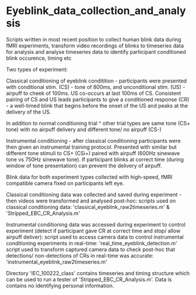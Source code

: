 # Eyeblink_data_collection_and_analysis
Scripts written in most recent position to collect human blink data during fMRI experiments, transform video recordings of blinks to timeseries data for analysis and analyse timeseries data to identify participant conditioned blink occurence, timing etc 

Two types of experiment:

Classical conditioning of eyeblink conditition - participants were presented with conditional stim. (CS) - tone of 800ms, and unconditional stim. (US) - airpuff to cheek of 100ms. US co-occurs at last 100ms of CS. Consistent pairing of CS and US leads participants to give a conditioned response (CR) - a well-timed blink that begins before the onset of the US and peaks at the delivery of the US. 

In addition to normal conditioning trial ^ other trial types are same tone (CS+ tone) with no airpuff delivery and different tone/ no airpuff (CS-) 

Instrumental conditioning - after classical conditioning participants were then given an instrumental training protocol. Presented with similar but different tone stimuli to CS+ (CSi+) paired with airpuff (600Hz sinewave tone vs 750Hz sinewave tone). If participant blinks at correct time (during window of tone presentation) can prevent the delivery of airpuff.

Blink data for both experiment types collected with high-speed, fMRI compatible camera fixed on participants left eye.

Classical conditioning data was collected and saved during experiment - then videos were transformed and analysed post-hoc:
  scripts used on classical conditioning data: 'classical_eyeblink_raw2timeseries.m' & 'Stripped_EBC_CR_Analysis.m'

Instrumental conditioning data was accessed during experiment to control experiment (detect if participant gave CR at correct time and stop/ allow airpuff deliver):
  script used to access camera data to control instrumental conditioning experiments in real-time: 'real_time_eyeblink_detection.m'
  script used to transform captured camera data to check post-hoc that detections/ non-detections of CRs in real-time was accurate: 'instrumental_eyeblink_raw2timeseries.m'
  
Directory 'IEC_100222_class' contains timeseries and timing structure which can be used to run a tester of 'Stripped_EBC_CR_Analysis.m'. Data is contains no identifying personal information.

